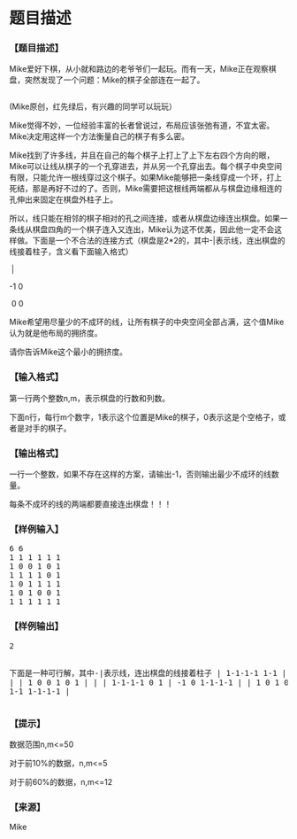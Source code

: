 # 题目描述


<h3>
【题目描述】
</h3>
<p>
Mike爱好下棋，从小就和路边的老爷爷们一起玩。而有一天，Mike正在观察棋盘，突然发现了一个问题：Mike的棋子全部连在一起了。
</p>
<p>
<img src="/upload/image/20170412/20170412203129_31307.jpg" alt=""/> 
</p>
<p>
(Mike原创，红先绿后，有兴趣的同学可以玩玩）
</p>
<p>
Mike觉得不妙，一位经验丰富的长者曾说过，布局应该张弛有道，不宜太密。Mike决定用这样一个方法衡量自己的棋子有多么密。
</p>
<p>
Mike找到了许多线，并且在自己的每个棋子上打上了上下左右四个方向的眼，Mike可以让线从棋子的一个孔穿进去，并从另一个孔穿出去。每个棋子中央空间有限，只能允许一根线穿过这个棋子。如果Mike能够把一条线穿成一个环，打上死结，那是再好不过的了。否则，Mike需要把这根线两端都从与棋盘边缘相连的孔伸出来固定在棋盘外柱子上。
</p>
<p>
所以，线只能在相邻的棋子相对的孔之间连接，或者从棋盘边缘连出棋盘。如果一条线从棋盘四角的一个棋子连入又连出，Mike认为这不优美，因此他一定不会这样做。下面是一个不合法的连接方式（棋盘是2*2的，其中-|表示线，连出棋盘的线接着柱子，含义看下面输入格式）
</p>
<p>
 |
</p>
<p>
-1 0
</p>
<p>
 0 0
</p>
<p>
Mike希望用尽量少的不成环的线，让所有棋子的中央空间全部占满，这个值Mike认为就是他布局的拥挤度。
</p>
<p>
请你告诉Mike这个最小的拥挤度。
</p>
<h3>
【输入格式】
</h3>
<p>
第一行两个整数n,m，表示棋盘的行数和列数。
</p>
<p>
下面n行，每行m个数字，1表示这个位置是Mike的棋子，0表示这是个空格子，或者是对手的棋子。
</p>
<h3>
【输出格式】
</h3>
<p>
一行一个整数，如果不存在这样的方案，请输出-1，否则输出最少不成环的线数量。
</p>
<p>
每条不成环的线的两端都要直接连出棋盘！！！
</p>
<h3>
【样例输入】
</h3>
<pre>6 6
1 1 1 1 1 1
1 0 0 1 0 1
1 1 1 1 0 1
1 0 1 1 1 1
1 0 1 0 0 1
1 1 1 1 1 1
</pre>
<h3>
【样例输出】
</h3>
<pre>2

下面是一种可行解，其中-|表示线，连出棋盘的线接着柱子
         |
 1-1-1-1 1-1
 |     |   |
 1 0 0 1 0 1
 |     |   |
 1-1-1-1 0 1
           |
-1 0 1-1-1-1
 |   |
 1 0 1 0 0 1-
 |   |     |
 1-1 1-1-1-1
   |
</pre>
<h3>
【提示】
</h3>
<p>
数据范围n,m&lt;=50
</p>
<p>
对于前10%的数据，n,m&lt;=5
</p>
<p>
对于前60%的数据，n,m&lt;=12
</p>
<h3>
【来源】
</h3>
<p>
Mike
</p>
